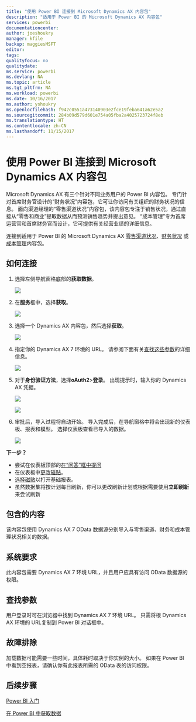 ```yaml
---
title: "使用 Power BI 连接到 Microsoft Dynamics AX 内容包"
description: "适用于 Power BI 的 Microsoft Dynamics AX 内容包"
services: powerbi
documentationcenter: 
author: joeshoukry
manager: kfile
backup: maggiesMSFT
editor: 
tags: 
qualityfocus: no
qualitydate: 
ms.service: powerbi
ms.devlang: NA
ms.topic: article
ms.tgt_pltfrm: NA
ms.workload: powerbi
ms.date: 10/16/2017
ms.author: yshoukry
ms.openlocfilehash: f942c0551a473140903e2fce19feba641a62e5a2
ms.sourcegitcommit: 284b09d579d601e754a05fba2a4025723724f8eb
ms.translationtype: HT
ms.contentlocale: zh-CN
ms.lasthandoff: 11/15/2017
---
```

# <a name="connect-to-microsoft-dynamics-ax-content-pack-with-power-bi"></a>使用 Power BI 连接到 Microsoft Dynamics AX 内容包
Microsoft Dynamics AX 有三个针对不同业务用户的 Power BI 内容包。 专门针对首席财务官设计的“财务状况”内容包，它可让你访问有关组织的财务状况的信息。 面向渠道经理的“零售渠道状况”内容包，该内容包专注于销售状况，通过直接从“零售和商业”提取数据从而预测销售趋势并提出意见。 “成本管理”专为首席运营官和首席财务官而设计，它可提供有关经营业绩的详细信息。

连接到适用于 Power BI 的 Microsoft Dynamics AX [零售渠道状况](https://app.powerbi.com/getdata/services/dynamics-ax-retail-channel-performance)、[财务状况](https://app.powerbi.com/getdata/services/dynamics-ax-financial-performance) 或[成本管理](https://app.powerbi.com/getdata/services/dynamics-ax-cost-management)内容包。

## <a name="how-to-connect"></a>如何连接
1. 选择左侧导航窗格底部的**获取数据**。
   
   ![](media/service-connect-to-microsoft-dynamics-ax/getdata.png)
2. 在**服务**框中，选择**获取**。
   
   ![](media/service-connect-to-microsoft-dynamics-ax/services.png)
3. 选择一个 Dynamics AX 内容包，然后选择**获取**。
   
   ![](media/service-connect-to-microsoft-dynamics-ax/mdax.png)
4. 指定你的 Dynamics AX 7 环境的 URL。 请参阅下面有关[查找这些参数](#FindingParams)的详细信息。
   
   ![](media/service-connect-to-microsoft-dynamics-ax/params.png)
5. 对于**身份验证方法**，选择**oAuth2**\>**登录**。 出现提示时，输入你的 Dynamics AX 凭据。
   
    ![](media/service-connect-to-microsoft-dynamics-ax/creds.png)
   
    ![](media/service-connect-to-microsoft-dynamics-ax/creds2.png)
6. 审批后，导入过程将自动开始。 导入完成后，在导航窗格中将会出现新的仪表板、报表和模型。 选择仪表板查看已导入的数据。
   
     ![](media/service-connect-to-microsoft-dynamics-ax/dashboard.png)

**下一步？**

* 尝试在仪表板顶部的[在“问答”框中提问](service-q-and-a.md)
* 在仪表板中[更改磁贴](service-dashboard-edit-tile.md)。
* [选择磁贴](service-dashboard-tiles.md)以打开基础报表。
* 虽然数据集将按计划每日刷新，你可以更改刷新计划或根据需要使用**立即刷新**来尝试刷新

## <a name="whats-included"></a>包含的内容
该内容包使用 Dynamics AX 7 OData 数据源分别导入与零售渠道、财务和成本管理状况相关的数据。

## <a name="system-requirements"></a>系统要求
此内容包需要 Dynamics AX 7 环境 URL，并且用户应具有访问 OData 数据源的权限。

## <a name="finding-parameters"></a>查找参数
<a name="FindingParams"></a>

用户登录时可在浏览器中找到 Dynamics AX 7 环境 URL。 只需将根 Dynamics AX 环境的 URL复制到 Power BI 对话框中。

## <a name="troubleshooting"></a>故障排除
加载数据可能需要一些时间，具体耗时取决于你实例的大小。 如果在 Power BI 中看到空报表，请确认你有此报表所需的 OData 表的访问权限。

## <a name="next-steps"></a>后续步骤
[Power BI 入门](service-get-started.md)

[在 Power BI 中获取数据](service-get-data.md)

